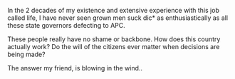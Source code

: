 In the 2 decades of my existence and extensive experience with this job called life, I have never seen grown men suck dic* as enthusiastically as all these state governors defecting to APC. 

These people really have no shame or backbone. How does this country actually work? Do the will of the citizens ever matter when decisions are being made?

The answer my friend, is blowing in the wind..